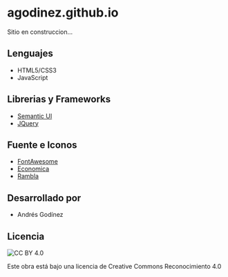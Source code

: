 agodinez.github.io
=================
Sitio en construccion...

## Lenguajes ##
* HTML5/CSS3
* JavaScript

## Librerias y Frameworks ##
* [Semantic UI](http://semantic-ui.com/)
* [JQuery](http://jquery.com/)

## Fuente e Iconos ##
* [FontAwesome](http://fortawesome.github.io/Font-Awesome/)
* [Economica](https://www.google.com/fonts/specimen/Economica)
* [Rambla](https://www.google.com/fonts/specimen/Rambla)

## Desarrollado por ##
* Andrés Godínez

## Licencia ##
![[CC BY 4.0](http://i.creativecommons.org/l/by/4.0/88x31.png)](http://creativecommons.org/licenses/by/4.0/)

Este obra está bajo una licencia de Creative Commons Reconocimiento 4.0
